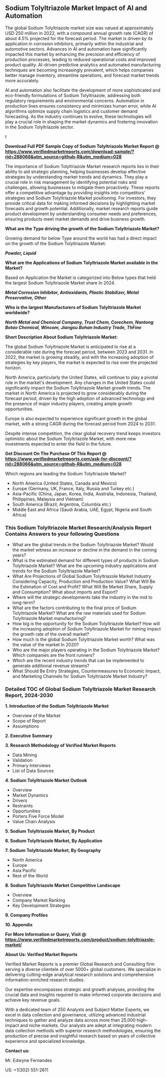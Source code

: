 <h2>Sodium Tolyltriazole Market Impact of AI and Automation</h2><p>The global Sodium Tolyltriazole market size was valued at approximately USD 250 million in 2022, with a compound annual growth rate (CAGR) of about 4.5% projected for the forecast period. The market is driven by its application in corrosion inhibitors, primarily within the industrial and automotive sectors. Advances in AI and automation have significantly impacted this market by enhancing the precision and efficiency of production processes, leading to reduced operational costs and improved product quality. AI-driven predictive analytics and automated manufacturing techniques are becoming increasingly prevalent, which helps companies better manage inventory, streamline operations, and forecast market trends more accurately.</p><p>AI and automation also facilitate the development of more sophisticated and eco-friendly formulations of Sodium Tolyltriazole, addressing both regulatory requirements and environmental concerns. Automation in production lines ensures consistency and minimizes human error, while AI algorithms optimize supply chain logistics and customer demand forecasting. As the industry continues to evolve, these technologies will play a crucial role in shaping the market dynamics and fostering innovation in the Sodium Tolyltriazole sector.</p>t</p><p id="" class=""><strong>Download Full PDF Sample Copy of Sodium Tolyltriazole Market Report @ <a href="https://www.verifiedmarketreports.com/download-sample/?rid=288066&utm_source=github-R&utm_medium=028" target="_blank">https://www.verifiedmarketreports.com/download-sample/?rid=288066&utm_source=github-R&utm_medium=028</a></strong></p><p>The importance of&nbsp;Sodium Tolyltriazole Market research reports lies in their ability to aid strategic planning, helping businesses develop effective strategies by understanding market trends and dynamics. They play a crucial role in risk management by identifying potential risks and challenges, allowing businesses to mitigate them proactively. These reports offer a competitive advantage by providing insights into competitors' strategies and Sodium Tolyltriazole Market positioning. For investors, they provide critical data for making informed decisions by highlighting market forecasts and growth potential. Additionally, market research reports guide product development by understanding consumer needs and preferences, ensuring products meet market demands and drive business growth.</p><p><strong>What are the&nbsp;Type driving the growth of the Sodium Tolyltriazole Market?</strong></p><p id="" class="">Growing demand for below Type around the world has had a direct impact on the growth of the Sodium Tolyltriazole Market:</p><em><strong>Powder, Liquid</strong></em></p><strong>What are the&nbsp;Applications&nbsp;of Sodium Tolyltriazole Market available in the Market?</strong></p><p id="" class="">Based on Application the Market is categorized into Below types that held the largest Sodium Tolyltriazole Market share In 2024.</p><em><strong>Metal Corrosion Inhibitor, Antioxidants, Plastic Stabilizer, Metal Preservative, Other</strong></em></p><strong>Who is the largest Manufacturers of Sodium Tolyltriazole Market worldwide?</strong></p><p><em><strong>North Metal and Chemical Company, Trust Chem, Corechem, Nantong Botao Chemical, Wincom, Jiangsu Bohan Industry Trade, ThFine</strong></em></p><p id="" class=""><strong>Short Description About Sodium Tolyltriazole Market:</strong></p><p>The global Sodium Tolyltriazole Market is anticipated to rise at a considerable rate during the forecast period, between 2023 and 2031. In 2022, the market is growing steadily, and with the increasing adoption of strategies by key players, the market is expected to rise over the projected horizon.</p><p>North America, particularly the United States, will continue to play a pivotal role in the market's development. Any changes in the United States could significantly impact the Sodium Tolyltriazole Market growth trends. The market in North America is projected to grow considerably during the forecast period, driven by the high adoption of advanced technology and the presence of major industry players, creating ample growth opportunities.</p><p>Europe is also expected to experience significant growth in the global market, with a strong CAGR during the forecast period from 2024 to 2031.</p><p>Despite intense competition, the clear global recovery trend keeps investors optimistic about the Sodium Tolyltriazole Market, with more new investments expected to enter the field in the future.</p><p id="" class=""><strong>Get Discount On The Purchase Of This Report @ <a href="https://www.verifiedmarketreports.com/ask-for-discount/?rid=288066&utm_source=github-R&utm_medium=028" target="_blank">https://www.verifiedmarketreports.com/ask-for-discount/?rid=288066&utm_source=github-R&utm_medium=028</a></strong></p>Which regions are leading the Sodium Tolyltriazole Market?</p><ul><li>North America (United States, Canada and Mexico)</li><li>Europe (Germany, UK, France, Italy, Russia and Turkey etc.)</li><li>Asia-Pacific (China, Japan, Korea, India, Australia, Indonesia, Thailand, Philippines, Malaysia and Vietnam)</li><li>South America (Brazil, Argentina, Columbia etc.)</li><li>Middle East and Africa (Saudi Arabia, UAE, Egypt, Nigeria and South Africa)</li></ul><h3 id="" class="">This Sodium Tolyltriazole Market Research/Analysis Report Contains Answers to your following Questions</h3><ul><li>What are the global trends in the Sodium Tolyltriazole Market? Would the market witness an increase or decline in the demand in the coming years?</li><li>What is the estimated demand for different types of products in Sodium Tolyltriazole Market? What are the upcoming industry applications and trends for the Sodium Tolyltriazole Market?</li><li>What Are Projections of Global Sodium Tolyltriazole Market Industry Considering Capacity, Production and Production Value? What Will Be the Estimation of Cost and Profit? What Will Be Market Share, Supply and Consumption? What about imports and Export?</li><li>Where will the strategic developments take the industry in the mid to long-term?</li><li>What are the factors contributing to the final price of Sodium Tolyltriazole Market? What are the raw materials used for Sodium Tolyltriazole Market manufacturing?</li><li>How big is the opportunity for the Sodium Tolyltriazole Market? How will the increasing adoption of Sodium Tolyltriazole Market for mining impact the growth rate of the overall market?</li><li>How much is the global Sodium Tolyltriazole Market worth? What was the value of the market In 2020?</li><li>Who are the major players operating in the Sodium Tolyltriazole Market? Which companies are the front runners?</li><li>Which are the recent industry trends that can be implemented to generate additional revenue streams?</li><li>What Should Be Entry Strategies, Countermeasures to Economic Impact, and Marketing Channels for Sodium Tolyltriazole Market Industry?</li></ul><h3 id="" class="">Detailed TOC of Global Sodium Tolyltriazole Market Research Report, 2024-2030</h3><p id="" class=""><strong>1. Introduction of the Sodium Tolyltriazole Market</strong></p><ul><li>Overview of the Market</li><li>Scope of Report</li><li>Assumptions</li></ul><p id="" class=""><strong>2. Executive Summary</strong></p><p id="" class=""><strong>3. Research Methodology of Verified Market Reports</strong></p><ul><li>Data Mining</li><li>Validation</li><li>Primary Interviews</li><li>List of Data Sources</li></ul><p id="" class=""><strong>4. Sodium Tolyltriazole Market Outlook</strong></p><ul><li>Overview</li><li>Market Dynamics</li><li>Drivers</li><li>Restraints</li><li>Opportunities</li><li>Porters Five Force Model</li><li>Value Chain Analysis</li></ul><p id="" class=""><strong>5. Sodium Tolyltriazole Market, By Product</strong></p><p id="" class=""><strong>6. Sodium Tolyltriazole Market, By Application</strong></p><p id="" class=""><strong>7. Sodium Tolyltriazole Market, By Geography</strong></p><ul><li>North America</li><li>Europe</li><li>Asia Pacific</li><li>Rest of the World</li></ul><p id="" class=""><strong>8. Sodium Tolyltriazole Market Competitive Landscape</strong></p><ul><li>Overview</li><li>Company Market Ranking</li><li>Key Development Strategies</li></ul><p id="" class=""><strong>9. Company Profiles</strong></p><p id="" class=""><strong>10. Appendix</strong></p><p id="" class=""><strong>For More Information or Query, Visit @ <a href="https://www.verifiedmarketreports.com/product/sodium-tolyltriazole-market/" target="_blank">https://www.verifiedmarketreports.com/product/sodium-tolyltriazole-market/</a></strong></p><p id="" class=""><strong>About Us: Verified Market Reports</strong></p><p id="" class="">Verified Market Reports is a premier Global Research and Consulting firm serving a diverse clientele of over 5000+ global customers. We specialize in delivering cutting-edge analytical research solutions and comprehensive information-enriched research studies.</p><p id="" class="">Our expertise encompasses strategic and growth analyses, providing the crucial data and insights required to make informed corporate decisions and achieve key revenue goals.</p><p id="" class="">With a dedicated team of 250 Analysts and Subject Matter Experts, we excel in data collection and governance, utilizing advanced industrial techniques to gather and analyze data across more than 25,000 high-impact and niche markets. Our analysts are adept at integrating modern data collection methods with superior research methodologies, ensuring the production of precise and insightful research based on years of collective experience and specialized knowledge.</p><p id="" class=""><strong>Contact us:</strong></p><p id="" class="">Mr. Edwyne Fernandes</p><p id="" class="">US: +1(302) 551-2611</p>